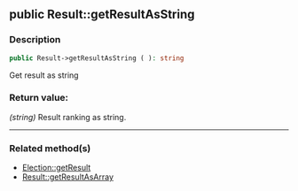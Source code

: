 ## public Result::getResultAsString

### Description    

```php
public Result->getResultAsString ( ): string
```

Get result as string
    

### Return value:   

*(string)* Result ranking as string.


---------------------------------------

### Related method(s)      

* [Election::getResult](../Election%20Class/public%20Election--getResult.md)    
* [Result::getResultAsArray](../Result%20Class/public%20Result--getResultAsArray.md)    
